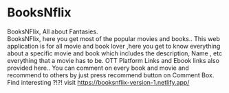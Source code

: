 # BooksNflix
BooksNFlix, All about Fantasies.  
BooksNFlix, here you get most of the popular movies and books..
This web application is for all movie and book lover ,here you get to know everything about a specific movie and book which includes the description, Name , etc everything that a movie has to be.
OTT Platform Links and Ebook links also provided here..
You can comment on every book and movie and recommend to others by just press recommend button on  Comment Box.
Find interesting ?!?! visit https://booksnflix-version-1.netlify.app/
